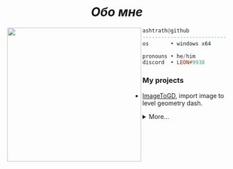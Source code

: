 <h1 align="center">
    <i> Обо мне </i>
</h1>

<img align="left" src="https://cdn.discordapp.com/avatars/633223783204782090/3e35867c3255223ae1db50cd28bc27c4.webp" width="308" />

```haskell
ashtrath@github
------------------------------
os       • windows x64

pronouns • he/him
discord  • LEON#9938
```

### My projects
- [ImageToGD](https://github.com/Leon-baton/ImageToGD), import image to level geometry dash. 

<details>
<summary>More...</summary>

#### Also, I have a small projects
 - [vk-finder](https://gist.github.com/Leon-baton/40d51085bfba0133ff64c74bbbcb9f96), parser of people in the VK group with a region.
